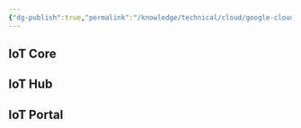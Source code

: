 ```yaml
---
{"dg-publish":true,"permalink":"/knowledge/technical/cloud/google-cloud/io-t/","dgPassFrontmatter":true}
---
```


## IoT Core
## IoT Hub
## IoT Portal